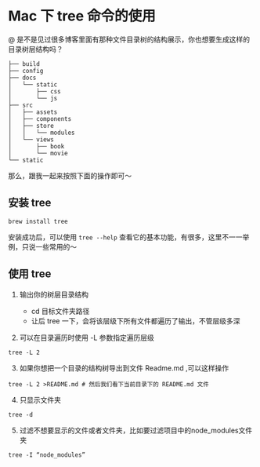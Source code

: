 # Mac 下 tree 命令的使用

@ 是不是见过很多博客里面有那种文件目录树的结构展示，你也想要生成这样的目录树层结构吗？

```
├── build
├── config
├── docs
│   └── static
│       ├── css
│       └── js
├── src
│   ├── assets
│   ├── components
│   ├── store
│   │   └── modules
│   └── views
│       ├── book
│       └── movie
└── static
```

那么，跟我一起来按照下面的操作即可～

## 安装 tree

```shell
brew install tree
```

安装成功后，可以使用 `tree --help` 查看它的基本功能，有很多，这里不一一举例，只说一些常用的～

## 使用 tree

1. 输出你的树层目录结构

	* cd 目标文件夹路径
	* 让后 tree 一下，会将该层级下所有文件都遍历了输出，不管层级多深

2. 可以在目录遍历时使用 -L 参数指定遍历层级


```shell
tree -L 2
```

3. 如果你想把一个目录的结构树导出到文件 Readme.md ,可以这样操作

```shell
tree -L 2 >README.md # 然后我们看下当前目录下的 README.md 文件
```

4. 只显示文件夹

```shell
tree -d
```

5. 过滤不想要显示的文件或者文件夹，比如要过滤项目中的node_modules文件夹

```shell
tree -I “node_modules”
```